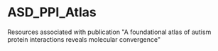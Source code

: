 # ASD_PPI_Atlas
Resources associated with publication "A foundational atlas of autism protein interactions reveals molecular convergence"
